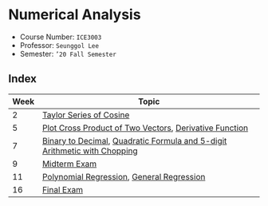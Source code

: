 # Numerical Analysis

- Course Number: `ICE3003`
- Professor: `Seunggol Lee`
- Semester: `’20 Fall Semester`

## Index

| Week | Topic                                                                                                                       |
| ---- | --------------------------------------------------------------------------------------------------------------------------- |
| 2    | [Taylor Series of Cosine](./week02/hw01/solve.m)                                                                            |
| 5    | [Plot Cross Product of Two Vectors](./week05/hw01/solve.m), [Derivative Function](./week05/hw02/solve.m)                    |
| 7    | [Binary to Decimal](./week07/hw01/solve.m), [Quadratic Formula and 5-digit Arithmetic with Chopping](./week07/hw02/solve.m) |
| 9    | [Midterm Exam](./week09/README.md)                                                                                          |
| 11   | [Polynomial Regression](./week11/hw01/solve.m), [General Regression](./week11/hw02/solve.m)                                 |
| 16   | [Final Exam](./week16/README.md)                                                                                            |
